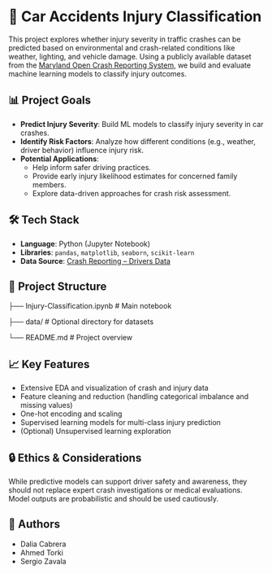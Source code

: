# 🚗 Car Accidents Injury Classification

This project explores whether injury severity in traffic crashes can be predicted based on environmental and crash-related conditions like weather, lighting, and vehicle damage. Using a publicly available dataset from the [Maryland Open Crash Reporting System]( https://data.montgomerycountymd.gov/Public-Safety/Crash-Reporting-Drivers-Data/mmzv-x632/about_data), we build and evaluate machine learning models to classify injury outcomes.

## 📊 Project Goals

- **Predict Injury Severity**: Build ML models to classify injury severity in car crashes.
- **Identify Risk Factors**: Analyze how different conditions (e.g., weather, driver behavior) influence injury risk.
- **Potential Applications**:
  - Help inform safer driving practices.
  - Provide early injury likelihood estimates for concerned family members.
  - Explore data-driven approaches for crash risk assessment.

## 🛠️ Tech Stack

- **Language**: Python (Jupyter Notebook)
- **Libraries**: `pandas`, `matplotlib`, `seaborn`, `scikit-learn`
- **Data Source**: [Crash Reporting – Drivers Data](https://data.montgomerycountymd.gov/Public-Safety/Crash-Reporting-Drivers-Data/mmzv-x632/data_preview)

## 📁 Project Structure
├── Injury-Classification.ipynb # Main notebook

├── data/ # Optional directory for datasets

└── README.md # Project overview

## 📈 Key Features

- Extensive EDA and visualization of crash and injury data
- Feature cleaning and reduction (handling categorical imbalance and missing values)
- One-hot encoding and scaling
- Supervised learning models for multi-class injury prediction
- (Optional) Unsupervised learning exploration

## 🔒 Ethics & Considerations

While predictive models can support driver safety and awareness, they should not replace expert crash investigations or medical evaluations. Model outputs are probabilistic and should be used cautiously.

## 👥 Authors

- Dalia Cabrera  
- Ahmed Torki  
- Sergio Zavala
